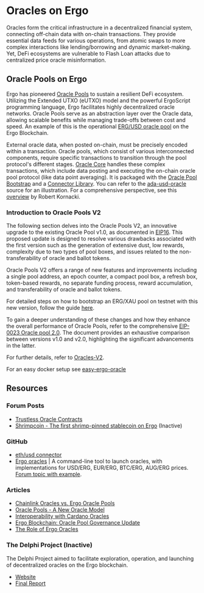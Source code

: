 # Oracles on Ergo

Oracles form the critical infrastructure in a decentralized financial system, connecting off-chain data with on-chain transactions. They provide essential data feeds for various operations, from atomic swaps to more complex interactions like lending/borrowing and dynamic market-making. Yet, DeFi ecosystems are vulnerable to Flash Loan attacks due to centralized price oracle misinformation.

## Oracle Pools on Ergo

Ergo has pioneered [Oracle Pools](https://ergoplatform.org/en/blog/2020-08-31-ergos-oracle-pools-and-what-they-mean-for-the-ecosystem/) to sustain a resilient DeFi ecosystem. Utilizing the Extended UTXO (eUTXO) model and the powerful ErgoScript programming language, Ergo facilitates highly decentralized oracle networks. Oracle Pools serve as an abstraction layer over the Oracle data, allowing scalable benefits while managing trade-offs between cost and speed. An example of this is the operational [ERG/USD oracle pool](https://explorer.ergoplatform.com/en/oracle-pools-list) on the Ergo Blockchain.

External oracle data, when posted on-chain, must be precisely encoded within a transaction. Oracle pools, which consist of various interconnected components, require specific transactions to transition through the pool protocol's different stages. [Oracle Core](https://github.com/ergoplatform/oracle-core) handles these complex transactions, which include data posting and executing the on-chain oracle pool protocol (like data point averaging). It is packaged with the [Oracle Pool Bootstrap](https://github.com/ergoplatform/oracle-core/tree/master/oracle-pool-bootstrap) and a [Connector Library](https://github.com/ergoplatform/oracle-core/tree/master/connectors/connector-lib). You can refer to the [ada-usd-oracle](https://github.com/ergoplatform/oracle-core/blob/master/scripts/ada-usd-oracle/oracle-config.yaml) source for an illustration. For a comprehensive perspective, see this [overview](https://github.com/Emurgo/Emurgo-Research/blob/master/oracles/Oracle-Pools.md) by Robert Kornacki.

### Introduction to Oracle Pools V2

The following section delves into the Oracle Pools V2, an innovative upgrade to the existing Oracle Pool v1.0, as documented in [EIP16](https://github.com/ergoplatform/eips/blob/eip16/eip-0016.md). This proposed update is designed to resolve various drawbacks associated with the first version such as the generation of extensive dust, low rewards, complexity due to two types of pool boxes, and issues related to the non-transferability of oracle and ballot tokens.

Oracle Pools V2 offers a range of new features and improvements including a single pool address, an epoch counter, a compact pool box, a refresh box, token-based rewards, no separate funding process, reward accumulation, and transferability of oracle and ballot tokens.

For detailed steps on how to bootstrap an ERG/XAU pool on testnet with this new version, follow the guide [here](https://github.com/ergoplatform/oracle-core/blob/develop/docs/how_to_bootstrap.md).

To gain a deeper understanding of these changes and how they enhance the overall performance of Oracle Pools, refer to the comprehensive [EIP-0023 Oracle pool 2.0](https://github.com/ergoplatform/eips/pull/41). The document provides an exhaustive comparison between versions v1.0 and v2.0, highlighting the significant advancements in the latter.

For further details, refer to [Oracles-V2](oracles-v2.md).

For an easy docker setup see [easy-ergo-oracle](https://github.com/reqlez/ergo-easy-oracle)

## Resources

### Forum Posts

- [Trustless Oracle Contracts](https://www.ergoforum.org/t/trustless-oracle-contracts/3793)
- [Shrimpcoin - The first shrimp-pinned stablecoin on Ergo](https://www.ergoforum.org/t/shrimpcoin-the-first-shrimp-pinned-stablecoin-on-ergo/1381) (Inactive)

### GitHub

- [eth/usd connector](https://github.com/Luivatra/oracle-core/tree/eth-connector)
- [Ergo oracles](https://github.com/sininen-taivas/ergo-oracle) | A command-line tool to launch oracles, with implementations for USD/ERG, EUR/ERG, BTC/ERG, AUG/ERG prices. [Forum topic with example](https://www.ergoforum.org/t/erg-usd-oracle-on-top-of-ergo/119).

### Articles

- [Chainlink Oracles vs. Ergo Oracle Pools](https://ergoplatform.org/en/blog/2021-04-27-chainlink-oracles-vs-ergo-oracle-pools/)
- [Oracle Pools - A New Oracle Model](https://www.ergoforum.org/t/oracle-pools-a-new-oracle-model/263)
- [Interoperability with Cardano Oracles](https://ergoplatform.org/en/blog/2020-11-09-first-steps-towards-interoperability-with-cardano-oracles/)
- [Ergo Blockchain: Oracle Pool Governance Update](https://curiaregiscrypto.medium.com/ergo-blockchain-oracle-pool-governance-update-d078d58571b0)
- [The Role of Ergo Oracles](https://veriumfellow.medium.com/oracle-special-4e36cfa6a852)

### The Delphi Project (Inactive)

The Delphi Project aimed to facilitate exploration, operation, and launching of decentralized oracles on the Ergo blockchain.

- [Website](https://delphiproject.org/#)
- [Final Report](https://hackmd.io/@abchris/S1dHZcwyc)
